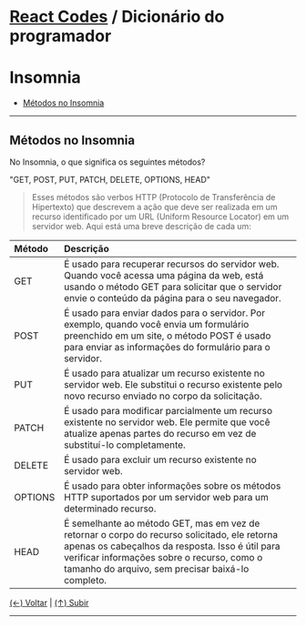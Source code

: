 # [React Codes](https://github.com/systemboys/React_Codes#react-codes "React Codes") / Dicionário do programador

# Insomnia

- [Métodos no Insomnia](#no-insomnia "Métodos no Insomnia")

---

## Métodos no Insomnia

No Insomnia, o que significa os seguintes métodos?

"GET, POST, PUT, PATCH, DELETE, OPTIONS, HEAD"

> Esses métodos são verbos HTTP (Protocolo de Transferência de Hipertexto) que descrevem a ação que deve ser realizada em um recurso identificado por um URL (Uniform Resource Locator) em um servidor web. Aqui está uma breve descrição de cada um:

| Método | Descrição |
| :------------ | :------------ |
| GET | É usado para recuperar recursos do servidor web. Quando você acessa uma página da web, está usando o método GET para solicitar que o servidor envie o conteúdo da página para o seu navegador. |
| POST | É usado para enviar dados para o servidor. Por exemplo, quando você envia um formulário preenchido em um site, o método POST é usado para enviar as informações do formulário para o servidor. |
| PUT | É usado para atualizar um recurso existente no servidor web. Ele substitui o recurso existente pelo novo recurso enviado no corpo da solicitação. |
| PATCH | É usado para modificar parcialmente um recurso existente no servidor web. Ele permite que você atualize apenas partes do recurso em vez de substituí-lo completamente. |
| DELETE | É usado para excluir um recurso existente no servidor web. |
| OPTIONS | É usado para obter informações sobre os métodos HTTP suportados por um servidor web para um determinado recurso. |
| HEAD | É semelhante ao método GET, mas em vez de retornar o corpo do recurso solicitado, ele retorna apenas os cabeçalhos da resposta. Isso é útil para verificar informações sobre o recurso, como o tamanho do arquivo, sem precisar baixá-lo completo. |

[(&larr;) Voltar](https://github.com/systemboys/React_Codes/tree/main/Dicion%C3%A1rio%20do%20programador#react-codes--dicion%C3%A1rio-do-programador "Voltar") | 
[(&uarr;) Subir](#insomnia "Subir para o topo")

---